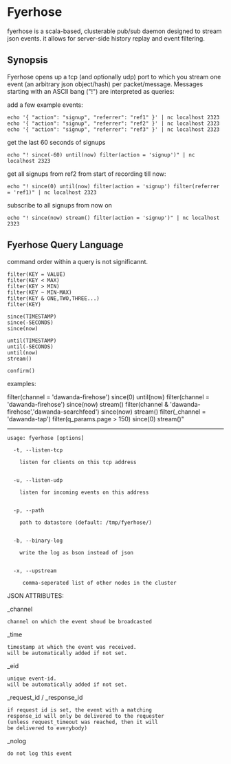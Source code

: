 Fyerhose
========

fyerhose is a scala-based, clusterable pub/sub daemon designed to stream json events. 
it allows for server-side history replay and event filtering.


Synopsis
--------

Fyerhose opens up a tcp (and optionally udp) port to which you stream
one event (an arbitrary json object/hash) per packet/message. Messages
starting with an ASCII bang ("!") are interpreted as queries:

add a few example events:

    echo '{ "action": "signup", "referrer": "ref1" }' | nc localhost 2323
    echo '{ "action": "signup", "referrer": "ref2" }' | nc localhost 2323
    echo '{ "action": "signup", "referrer": "ref3" }' | nc localhost 2323


get the last 60 seconds of signups
 
    echo "! since(-60) until(now) filter(action = 'signup')" | nc localhost 2323


get all signups from ref2 from start of recording till now:
 
    echo "! since(0) until(now) filter(action = 'signup') filter(referrer = 'ref1)" | nc localhost 2323


subscribe to all signups from now on
 
    echo "! since(now) stream() filter(action = 'signup')" | nc localhost 2323



Fyerhose Query Language
-----------------------

command order within a query is not significannt.

    filter(KEY = VALUE)
    filter(KEY < MAX)
    filter(KEY > MIN)
    filter(KEY ~ MIN-MAX)
    filter(KEY & ONE,TWO,THREE...)
    filter(KEY)

    since(TIMESTAMP)
    since(-SECONDS)
    since(now)

    until(TIMESTAMP)
    until(-SECONDS)
    until(now)
    stream()

    confirm()


examples:

   filter(channel = 'dawanda-firehose') since(0) until(now)
   filter(channel = 'dawanda-firehose') since(now) stream()
   filter(channel & 'dawanda-firehose','dawanda-searchfeed') since(now) stream()
   filter(_channel = 'dawanda-tap') filter(q_params.page > 150) since(0) stream()" 



---



    usage: fyerhose [options]
      
      -t, --listen-tcp 

        listen for clients on this tcp address


      -u, --listen-udp

        listen for incoming events on this address


      -p, --path

        path to datastore (default: /tmp/fyerhose/)


      -b, --binary-log

        write the log as bson instead of json


      -x, --upstream

         comma-seperated list of other nodes in the cluster
      



JSON ATTRIBUTES:

  _channel
   
    channel on which the event shoud be broadcasted


  _time

    timestamp at which the event was received.
    will be automatically added if not set.


  _eid

    unique event-id. 
    will be automatically added if not set.


  _request_id / _response_id

    if request id is set, the event with a matching 
    response_id will only be delivered to the requester
    (unless request_timeout was reached, then it will
    be delivered to everybody)


  _nolog

    do not log this event


